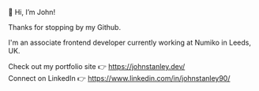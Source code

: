 👋 Hi, I’m John! 

Thanks for stopping by my Github.

I'm an associate frontend developer currently working at Numiko in Leeds, UK.

Check out my portfolio site 👉 https://johnstanley.dev/ <br>
Connect on LinkedIn 👉  https://www.linkedin.com/in/johnstanley90/ 

<!---
JuanBorracho/JuanBorracho is a ✨ special ✨ repository because its `README.md` (this file) appears on your GitHub profile.
You can click the Preview link to take a look at your changes.
--->
